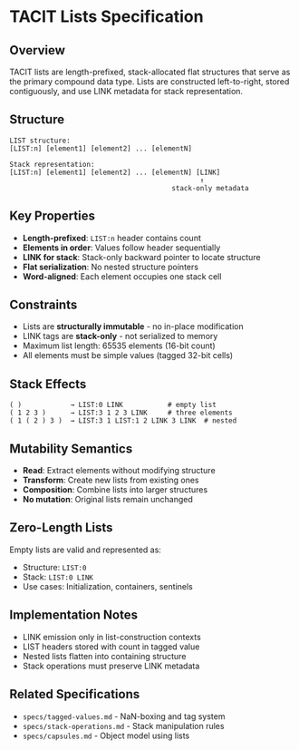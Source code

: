 # TACIT Lists Specification

## Overview

TACIT lists are length-prefixed, stack-allocated flat structures that serve as the primary compound data type. Lists are constructed left-to-right, stored contiguously, and use LINK metadata for stack representation.

## Structure

```
LIST structure:
[LIST:n] [element1] [element2] ... [elementN]

Stack representation:
[LIST:n] [element1] [element2] ... [elementN] [LINK]
                                               ↑
                                        stack-only metadata
```

## Key Properties

- **Length-prefixed**: `LIST:n` header contains count
- **Elements in order**: Values follow header sequentially  
- **LINK for stack**: Stack-only backward pointer to locate structure
- **Flat serialization**: No nested structure pointers
- **Word-aligned**: Each element occupies one stack cell

## Constraints

- Lists are **structurally immutable** - no in-place modification
- LINK tags are **stack-only** - not serialized to memory
- Maximum list length: 65535 elements (16-bit count)
- All elements must be simple values (tagged 32-bit cells)

## Stack Effects

```tacit
( )            → LIST:0 LINK           # empty list
( 1 2 3 )      → LIST:3 1 2 3 LINK     # three elements
( 1 ( 2 ) 3 )  → LIST:3 1 LIST:1 2 LINK 3 LINK  # nested
```

## Mutability Semantics

- **Read**: Extract elements without modifying structure
- **Transform**: Create new lists from existing ones
- **Composition**: Combine lists into larger structures
- **No mutation**: Original lists remain unchanged

## Zero-Length Lists

Empty lists are valid and represented as:
- Structure: `LIST:0`
- Stack: `LIST:0 LINK`
- Use cases: Initialization, containers, sentinels

## Implementation Notes

- LINK emission only in list-construction contexts
- LIST headers stored with count in tagged value
- Nested lists flatten into containing structure
- Stack operations must preserve LINK metadata

## Related Specifications

- `specs/tagged-values.md` - NaN-boxing and tag system
- `specs/stack-operations.md` - Stack manipulation rules
- `specs/capsules.md` - Object model using lists

